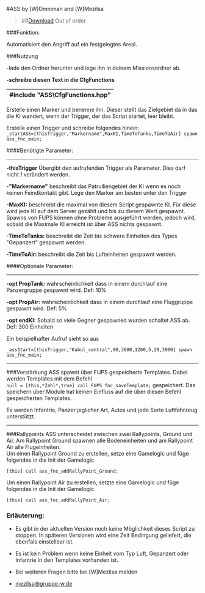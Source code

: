 #ASS
by [W]Omniman and [W]Mezilsa

> ##[Download]() Out of order

###Funktion:
 
Automatisiert den Angriff auf ein festgelegtes Areal.
 
###Nutzung
 
 -lade den Ordner herunter und lege ihn in deinem Missionsordner ab.
 
 **-schreibe diesen Text in die CfgFunctions**


| #include "ASS\CfgFunctions.hpp"  |
|------------------------------------------|

Erstelle einen Marker und benenne ihn. Dieser stellt das Zielgebiet da in das die KI wandert, wenn der Trigger, der das Script startet, leer bleibt.

Erstelle einen Trigger und schreibe folgendes hinein:<br>
```_startASS=[thisTrigger,"Markername",MaxKI,TimeToTanks,TimeToAir] spawn ass_fnc_main;```

####Benötigte Parameter:
___
**-thisTrigger** Übergibt den aufrufenden Trigger als Parameter. Dies darf nicht **!** verändert werden.<br>

**-"Markername"** beschreibt das Patrulliengebiet der KI wenn es noch keinen Feindkontakt gibt. Lege den Marker am besten unter den Trigger<br>

**-MaxKI:** beschreibt die maximal von diesem Script gespawnte KI. Für diese wird jede KI auf dem Server gezählt und bis zu diesem Wert gespawnt. Spawns von FUPS können ohne Probleme ausgeführt werden, jedoch wird, sobald die Maximale KI erreicht ist über ASS nichts gespawnt.<br>

**-TimeToTanks:** beschreibt die Zeit bis schwere Einheiten des Types "Gepanzert" gespawnt werden.<br>

**-TimeToAir:** beschreibt die Zeit bis Lufteinheiten gespawnt werden.<br>

####Optionale Parameter:
___
**-opt PropTank:** wahrscheinlichkeit dass in einem durchlauf eine Panzergruppe gespawnt wird. Def: 10%

**-opt PropAir:** wahrscheinlichkeit dass in einem durchlauf eine Fluggruppe gespawnt wird.    Def: 5%

**-opt endKI:** Sobald so viele Gegner gespawned wurden schaltet ASS ab. Def: 300 Einheiten

Ein beispielhafter Aufruf sieht so aus

```_assStart=[thisTrigger,"Kabul_central",80,3600,1200,5,20,3000] spawn ass_fnc_main;```

_____
###Verstärkung
ASS spawnt über FUPS gespeicherte Templates. Dabei werden Templates mit dem Befehl <br>
```null = [this,*Zahl*,true] call FUPS_fnc_saveTemplate;``` gespeichert. Das speichern über Module hat keinen Einfluss auf die über diesen Befehl gespeicherten Templates.

Es werden Infantrie, Panzer jeglicher Art, Autos und jede Sorte Luftfahrzeug unterstützt.

____
###Rallypoints
ASS unterscheidet zwischen zwei Rallypoints, Ground und Air.
Am Rallypoint Ground spawnen alle Bodeneinheiten und am Rallypoint Air alle Flugeinheiten.<br>
Um einen Rallypoint Ground zu erstellen, setze eine Gamelogic und füge folgendes in die Init der Gamelogic.

```[this] call ass_fnc_addRallyPoint_Ground;```

Um einen Rallypoint Air zu erstellen, setzte eine Gamelogic und füge folgendes in die Init der Gamelogic.

```[this] call ass_fnc_addRallyPoint_Air;```

### Erläuterung:

- Es gibt in der aktuellen Version noch keine Möglichkeit dieses Script zu stoppen. In späteren Versionen wird eine Zeit Bedingung geliefert, die ebenfals einstellbar ist.

- Es ist kein Problem wenn keine Einheit vom Typ Luft, Gepanzert oder Infantrie in den Templates vorhanden ist.
 
- Bei weiteren Fragen bitte bei [W]Mezilsa melden
- mezilsa@gruppe-w.de



